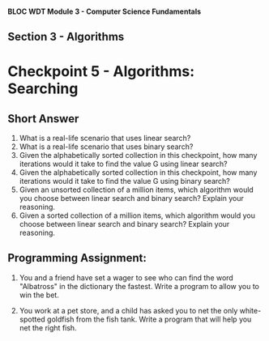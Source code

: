 #### BLOC WDT Module 3 - Computer Science Fundamentals
## Section 3 - Algorithms
# Checkpoint 5 - Algorithms: Searching

## **Short Answer**

1. What is a real-life scenario that uses linear search?
2. What is a real-life scenario that uses binary search?
3. Given the alphabetically sorted collection in this checkpoint, how many iterations would it take to find the value G using linear search?
4. Given the alphabetically sorted collection in this checkpoint, how many iterations would it take to find the value G using binary search?
5. Given an unsorted collection of a million items, which algorithm would you choose between linear search and binary search? Explain your reasoning.
6. Given a sorted collection of a million items, which algorithm would you choose between linear search and binary search? Explain your reasoning.

## **Programming Assignment:**
1. You and a friend have set a wager to see who can find the word "Albatross" in the dictionary the fastest. Write a program to allow you to win the bet.

2. You work at a pet store, and a child has asked you to net the only white-spotted goldfish from the fish tank. Write a program that will help you net the right fish.
